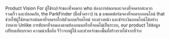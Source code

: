 Product Vision
For ผู้ใช้รถ/เจ้าของที่จอดรถ
who ต้องการค้นหาและจองที่จอดรถสะดวก รวดเร็ว และปลอดภัย,
the ParkFinder (ชื่อชั่วคราว)
is a แพลตฟอร์มจองที่จอดรถออนไลน์
that ช่วยให้ผู้ใช้สามารถค้นหาที่จอดรถใกล้ตัวแบบเรียลไทม์ จองล่วงหน้า และชำระเงินออนไลน์ได้อย่างง่ายดาย
Unlike การขับหาที่จอดเองตามท้องถนนหรือที่จอดไม่เป็นระบบ,
our product ให้ข้อมูลเปรียบเทียบราคา ความน่าเชื่อถือ รีวิวจากผู้ใช้ และช่วยเจ้าของพื้นที่สร้างรายได้จากที่ว่าง
